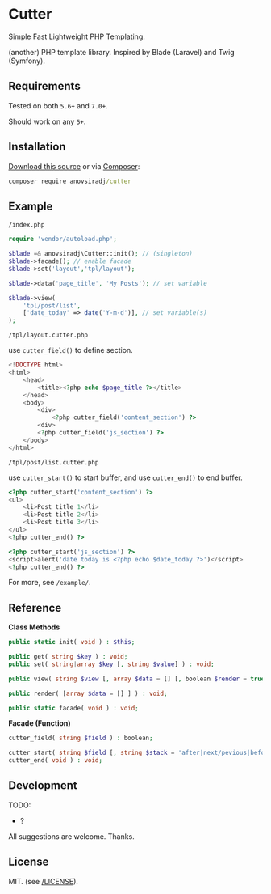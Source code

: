 # Cutter

Simple Fast Lightweight PHP Templating.

(another) PHP template library. Inspired by Blade (Laravel) and Twig (Symfony).

## Requirements

Tested on both `5.6+` and `7.0+`.

Should work on any `5+`.

## Installation

[Download this source](/anovsiradj/php-cutter/releases) or via [Composer](https://packagist.org/packages/anovsiradj/cutter):

```cmd
composer require anovsiradj/cutter
```

## Example

`/index.php`

```php
require 'vendor/autoload.php';

$blade =& anovsiradj\Cutter::init(); // (singleton)
$blade->facade(); // enable facade
$blade->set('layout','tpl/layout');

$blade->data('page_title', 'My Posts'); // set variable

$blade->view(
	'tpl/post/list',
	['date_today' => date('Y-m-d')], // set variable(s)
);
```

`/tpl/layout.cutter.php`

use `cutter_field()` to define section.

```php
<!DOCTYPE html>
<html>
	<head>
		<title><?php echo $page_title ?></title>
	</head>
	<body>
		<div>
			<?php cutter_field('content_section') ?>
		<div>
		<?php cutter_field('js_section') ?>
	</body>
</html>

```

`/tpl/post/list.cutter.php`

use `cutter_start()` to start buffer, and use `cutter_end()` to end buffer.

```php
<?php cutter_start('content_section') ?>
<ul>
	<li>Post title 1</li>
	<li>Post title 2</li>
	<li>Post title 3</li>
</ul>
<?php cutter_end() ?>

<?php cutter_start('js_section') ?>
<script>alert('date today is <?php echo $date_today ?>')</script>
<?php cutter_end() ?>
```

For more, see `/example/`.

## Reference

**Class Methods**

```php
public static init( void ) : $this;

public get( string $key ) : void;
public set( string|array $key [, string $value] ) : void;

public view( string $view [, array $data = [] [, boolean $render = true ] ] ) : void;

public render( [array $data = [] ] ) : void;

public static facade( void ) : void;
```

**Facade (Function)**

```php
cutter_field( string $field ) : boolean;

cutter_start( string $field [, string $stack = 'after|next/pevious|before'] ) : void;
cutter_end( void ) : void;
```

## Development

TODO:
- ?

All suggestions are welcome. Thanks.


## License
MIT. (see [/LICENSE](LICENSE)).
